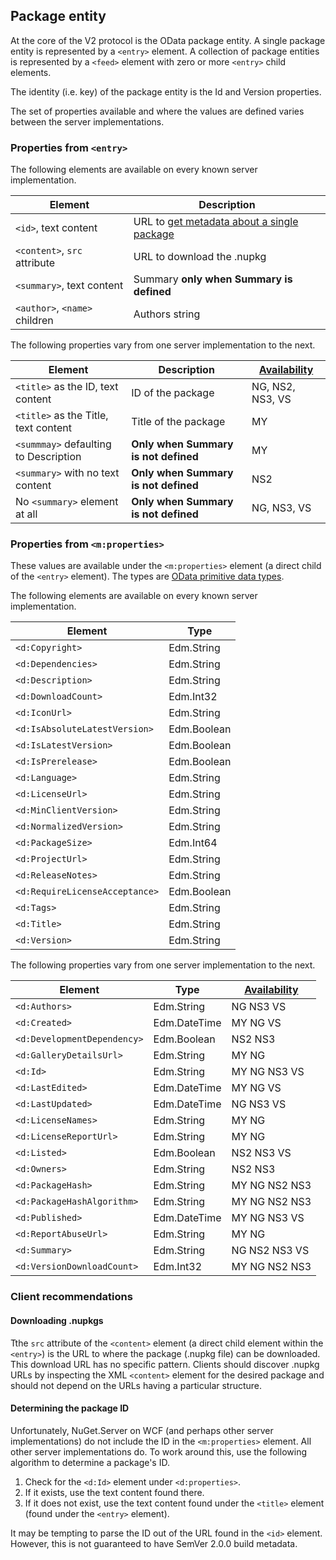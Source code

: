 ## Package entity

At the core of the V2 protocol is the OData package entity. A single package entity is represented by a `<entry>`
element. A collection of package entities is represented by a `<feed>` element with zero or more `<entry>` child
elements. 

The identity (i.e. key) of the package entity is the Id and Version properties.

<aside>
The set of properties available and where the values are defined varies between the server implementations.
</aside>

### Properties from `<entry>`

The following elements are available on every known server implementation.

Element                       | Description
----------------------------- | -----------
`<id>`, text content          | URL to [get metadata about a single package](#endpoint-get-a-single-package)
`<content>`, `src` attribute  | URL to download the .nupkg
`<summary>`, text content     | Summary **only when Summary is defined**
`<author>`, `<name>` children | Authors string

The following properties vary from one server implementation to the next.

Element                                  | Description                          | [Availability](#quirk-abbreviations)
---------------------------------------- | ------------------------------------ | ------------------------------------
`<title>` as the ID, text content        | ID of the package                    | NG, NS2, NS3, VS
`<title>` as the Title, text content     | Title of the package                 | MY
`<summmay>` defaulting to Description    | **Only when Summary is not defined** | MY
`<summary>` with no text content         | **Only when Summary is not defined** | NS2
No `<summary>` element at all            | **Only when Summary is not defined** | NG, NS3, VS

### Properties from `<m:properties>`

These values are available under the `<m:properties>` element (a direct child of the `<entry>` element).
The types are [OData primitive data types](http://www.odata.org/documentation/odata-version-2-0/overview/#AbstractTypeSystem).

The following elements are available on every known server implementation. 

Element                        | Type         
------------------------------ | ----
`<d:Copyright>`                | Edm.String
`<d:Dependencies>`             | Edm.String
`<d:Description>`              | Edm.String
`<d:DownloadCount>`            | Edm.Int32
`<d:IconUrl>`                  | Edm.String
`<d:IsAbsoluteLatestVersion>`  | Edm.Boolean
`<d:IsLatestVersion>`          | Edm.Boolean
`<d:IsPrerelease>`             | Edm.Boolean
`<d:Language>`                 | Edm.String
`<d:LicenseUrl>`               | Edm.String
`<d:MinClientVersion>`         | Edm.String
`<d:NormalizedVersion>`        | Edm.String
`<d:PackageSize>`              | Edm.Int64
`<d:ProjectUrl>`               | Edm.String
`<d:ReleaseNotes>`             | Edm.String
`<d:RequireLicenseAcceptance>` | Edm.Boolean
`<d:Tags>`                     | Edm.String
`<d:Title>`                    | Edm.String
`<d:Version>`                  | Edm.String

The following properties vary from one server implementation to the next.

Element                        | Type         | [Availability](#quirk-abbreviations)
------------------------------ | ------------ | ------------------------------------
`<d:Authors>`                  | Edm.String   | NG NS3 VS
`<d:Created>`                  | Edm.DateTime | MY NG VS
`<d:DevelopmentDependency>`    | Edm.Boolean  | NS2 NS3
`<d:GalleryDetailsUrl>`        | Edm.String   | MY NG
`<d:Id>`                       | Edm.String   | MY NG NS3 VS
`<d:LastEdited>`               | Edm.DateTime | MY NG VS
`<d:LastUpdated>`              | Edm.DateTime | NG NS3 VS
`<d:LicenseNames>`             | Edm.String   | MY NG
`<d:LicenseReportUrl>`         | Edm.String   | MY NG
`<d:Listed>`                   | Edm.Boolean  | NS2 NS3 VS
`<d:Owners>`                   | Edm.String   | NS2 NS3
`<d:PackageHash>`              | Edm.String   | MY NG NS2 NS3
`<d:PackageHashAlgorithm>`     | Edm.String   | MY NG NS2 NS3
`<d:Published>`                | Edm.DateTime | MY NG NS3 VS
`<d:ReportAbuseUrl>`           | Edm.String   | MY NG
`<d:Summary>`                  | Edm.String   | NG NS2 NS3 VS
`<d:VersionDownloadCount>`     | Edm.Int32    | MY NG NS2 NS3

### Client recommendations

#### Downloading .nupkgs

Tthe `src` attribute of the `<content>` element (a direct child element within the `<entry>`) is the URL to where the
package (.nupkg file) can be downloaded. This download URL has no specific pattern. Clients should discover .nupkg URLs
by inspecting the XML `<content>` element for the desired package and should not depend on the URLs having a particular
structure.

#### Determining the package ID

Unfortunately, NuGet.Server on WCF (and perhaps other server implementations) do not include the ID in the
`<m:properties>` element. All other server implementations do. To work around this, use the following algorithm to
determine a package's ID.

1. Check for the `<d:Id>` element under `<d:properties>`.
1. If it exists, use the text content found there.
1. If it does not exist, use the text content found under the `<title>` element (found under the `<entry>` element).

It may be tempting to parse the ID out of the URL found in the `<id>` element. However, this is not guaranteed to have
SemVer 2.0.0 build metadata.
